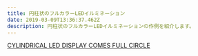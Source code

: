 ```yaml
---
title: 円柱状のフルカラーLEDイルミネーション
date: 2019-03-09T13:36:37.462Z
description: 円柱状のフルカラーLEDイルミネーションの作例を紹介します。
---
```

[CYLINDRICAL LED DISPLAY COMES FULL CIRCLE](https://hackaday.com/2019/03/05/cylindrical-led-display-comes-full-circle/)
